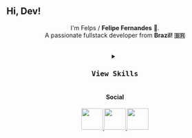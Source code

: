 ## Hi, Dev! 

<p align="center">
  I'm Felps / <strong>Felipe Fernandes</strong> 👋. <br>
  A passionate fullstack developer from <strong>Brazil<strong>! 🇧🇷 
</p>
<br>

<div align="center">
<details>
      <summary>
         <kbd><h3>View Skills</h3><kbd>
      </summary>

           
<h4>Programming languages:</h4>
           
[![My Skills](https://skillicons.dev/icons?i=js,py,ts&perline=5)](https://skillicons.dev)

<h4>Front-end:</h4>

[![My Skills](https://skillicons.dev/icons?i=html,css,react&perline=5)](https://skillicons.dev)

<h4>Back-end:</h4>

[![My Skills](https://skillicons.dev/icons?i=nodejs&perline=5)](https://skillicons.dev)
           
<h4>Design:</h4>
           
[![My Skills](https://skillicons.dev/icons?i=figma,ps&perline=5)](https://skillicons.dev)        

<h4>Database:</h4>

[![My Skills](https://skillicons.dev/icons?i=postgres,mysql&perline=5)](https://skillicons.dev)

<h4>SO:</h4>

<img src="https://cdn0.iconfinder.com/data/icons/flat-round-system/512/archlinux-512.png" alt="Arch" width="40px" height="40px">
           
<h4>Other</h4>

           
[![My Skills](https://skillicons.dev/icons?i=aws,azure,git,github,linux,)](https://skillicons.dev)
           
</div>

<div align="center"> 
  <h4>Social</h4>

  <a href="#">
    <img src="https://cdn-icons-png.flaticon.com/512/1377/1377213.png" width="50px" />
  </a>
  <a href="#">
    <img src="https://cdn-icons-png.flaticon.com/512/4494/4494489.png" width="50px" />
  </a>
  
   <a href="#">
    <img src="https://cdn-icons-png.flaticon.com/512/4494/4494737.png" width="50px" />
  </a>
  
 
</div>
<br>
